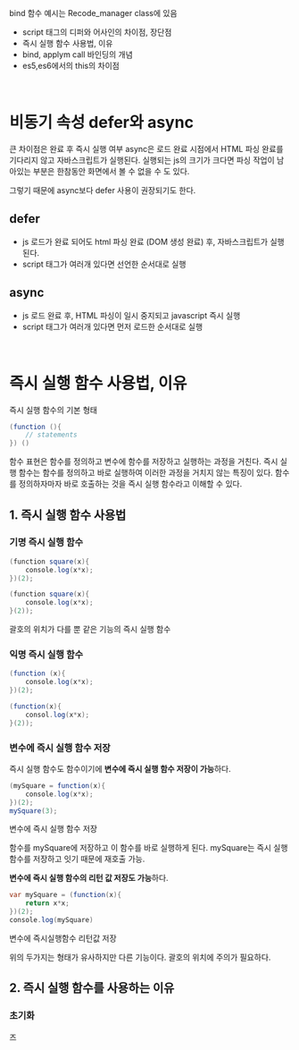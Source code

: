 bind 함수 예시는 
Recode_manager class에 있음

- script 태그의 디퍼와 어사인의 차이점, 장단점
- 즉시 실행 함수 사용법, 이유
- bind, applym call 바인딩의 개념
- es5,es6에서의 this의 차이점



<br/>

# 비동기 속성 defer와 async

큰 차이점은 완료 후 즉시 실행 여부
async은 로드 완료 시점에서 HTML 파싱 완료를 기다리지 않고 자바스크립트가 실행된다. 실행되는 js의 크기가 크다면 파싱 작업이 남아있는 부분은 한참동안 화면에서 볼 수 없을 수 도 있다.

그렇기 때문에 async보다 defer 사용이 권장되기도 한다.

## defer
- js 로드가 완료 되어도 html 파싱 완료 (DOM 생성 완료) 후, 자바스크립트가 실행된다.
- script 태그가 여러개 있다면 선언한 순서대로 실행

## async
- js 로드 완료 후, HTML 파싱이 일시 중지되고 javascript 즉시 실행
- script 태그가 여러개 있다면 먼저 로드한 순서대로 실행


<br/>

# 즉시 실행 함수 사용법, 이유

즉시 실행 함수의 기본 형태
```  java
(function (){
    // statements
}) ()
```

함수 표현은 함수를 정의하고 변수에 함수를 저장하고 실행하는 과정을 거친다. 즉시 실행 함수는 함수를 정의하고 바로 실행하여 이러한 과정을 거치지 않는 특징이 있다.
함수를 정의하자마자 바로 호출하는 것을 즉시 실행 함수라고 이해할 수 있다.

## 1. 즉시 실행 함수 사용법

### 기명 즉시 실행 함수
``` java
(function square(x){
    console.log(x*x);
})(2);

(function square(x){
    console.log(x*x);
}(2));
```
괄호의 위치가 다를 뿐 같은 기능의 즉시 실행 함수

### 익명 즉시 실행 함수
``` java
(function (x){
    console.log(x*x);
})(2);

(function(x){
    consol.log(x*x);
}(2));
```

### 변수에 즉시 실행 함수 저장
즉시 실행 함수도 함수이기에 **변수에 즉시 실행 함수 저장이 가능**하다.
``` java
(mySquare = function(x){
    console.log(x*x);
})(2);
mySquare(3);
```
변수에 즉시 실행 함수 저장

함수를 mySquare에 저장하고 이 함수를 바로 실행하게 된다. mySquare는 즉시 실행 함수를 저장하고 잇기 때문에 재호출 가능.

**변수에 즉시 실행 함수의 리턴 값 저장도 가능**하다.
``` java
var mySquare = (function(x){
    return x*x;
})(2);
console.log(mySquare)
```
변수에 즉시실행함수 리턴값 저장

위의 두가지는 형태가 유사하지만 다른 기능이다. 괄호의 위치에 주의가 필요하다.

## 2. 즉시 실행 함수를 사용하는 이유
### 초기화
즈